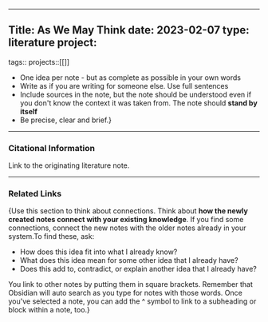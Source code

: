 

---
Title: As We May Think
date: 2023-02-07
type: literature
project:
---
tags:: 
projects::[[]]


-   One idea per note - but as complete as possible in your own words
-   Write as if you are writing for someone else. Use full sentences
-   Include sources in the note, but the note should be understood even if you don't know the context it was taken from. The note should **stand by itself**
-   Be precise, clear and brief.}

---
### Citational Information

Link to the originating literature note.

---

### Related Links

{Use this section to think about connections. Think about **how the newly created notes connect with your existing knowledge**. If you find some connections, connect the new notes with the older notes already in your system.To find these, ask:

-   How does this idea fit into what I already know?
-   What does this idea mean for some other idea that I already have?
-   Does this add to, contradict, or explain another idea that I already have?

You link to other notes by putting them in square brackets. Remember that Obsidian will auto search as you type for notes with those words. Once you've selected a note, you can add the ^ symbol to link to a subheading or block within a note, too.}